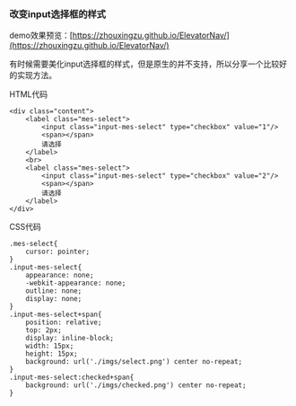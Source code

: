 ### 改变input选择框的样式
demo效果预览：[https://zhouxingzu.github.io/ElevatorNav/](https://zhouxingzu.github.io/ElevatorNav/)

有时候需要美化input选择框的样式，但是原生的并不支持，所以分享一个比较好的实现方法。

HTML代码
```
<div class="content">
    <label class="mes-select">
        <input class="input-mes-select" type="checkbox" value="1"/>
        <span></span>
        请选择
    </label>
    <br>
    <label class="mes-select">
        <input class="input-mes-select" type="checkbox" value="2"/>
        <span></span>
        请选择
    </label>
</div>
```

CSS代码
```
.mes-select{
    cursor: pointer;
}
.input-mes-select{
    appearance: none;
    -webkit-appearance: none;
    outline: none;
    display: none;
}
.input-mes-select+span{
    position: relative;
    top: 2px;
    display: inline-block;
    width: 15px;
    height: 15px;
    background: url('./imgs/select.png') center no-repeat;
}
.input-mes-select:checked+span{
    background: url('./imgs/checked.png') center no-repeat;
}
```